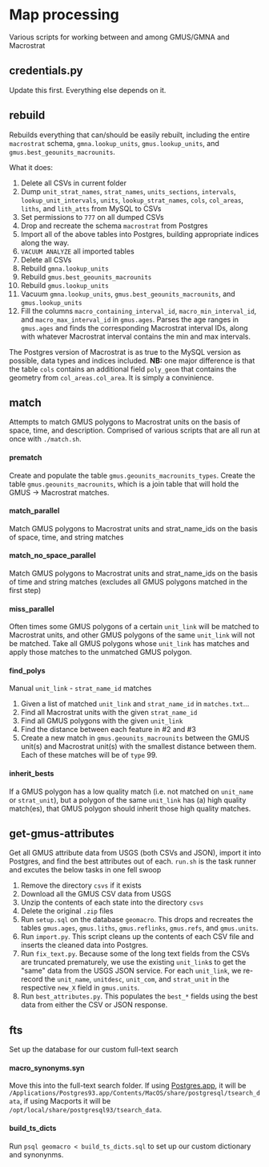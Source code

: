 # Map processing
Various scripts for working between and among GMUS/GMNA and Macrostrat

## credentials.py
Update this first. Everything else depends on it.

## rebuild
Rebuilds everything that can/should be easily rebuilt, including the entire ````macrostrat```` schema, ````gmna.lookup_units````, ````gmus.lookup_units````, and ````gmus.best_geounits_macrounits````.

What it does:

1. Delete all CSVs in current folder
2. Dump ````unit_strat_names````, ````strat_names````, ````units_sections````, ````intervals````, ````lookup_unit_intervals````, ````units````, ````lookup_strat_names````, ````cols````, ````col_areas````, ````liths````, and ````lith_atts```` from MySQL to CSVs
3. Set permissions to ````777```` on all dumped CSVs
4. Drop and recreate the schema ````macrostrat```` from Postgres
5. Import all of the above tables into Postgres, building appropriate indices along the way.
6. ````VACUUM ANALYZE```` all imported tables
7. Delete all CSVs
8. Rebuild ````gmna.lookup_units````
9. Rebuild ````gmus.best_geounits_macrounits````
10. Rebuild ````gmus.lookup_units````
11. Vacuum ````gmna.lookup_units````, ````gmus.best_geounits_macrounits````, and ````gmus.lookup_units````
12. Fill the columns ````macro_containing_interval_id````, ````macro_min_interval_id````, and ````macro_max_interval_id```` in ````gmus.ages````. Parses the age ranges in ````gmus.ages```` and finds the corresponding Macrostrat interval IDs, along with whatever Macrostrat interval contains the min and max intervals.

The Postgres version of Macrostrat is as true to the MySQL version as possible, data types and indices included. **NB:** one major difference is that the table ````cols```` contains an additional field ````poly_geom```` that contains the geometry from ````col_areas.col_area````. It is simply a convinience.

## match
Attempts to match GMUS polygons to Macrostrat units on the basis of space, time, and description. Comprised of various scripts that are all run at once with ````./match.sh````.

#### prematch
Create and populate the table ````gmus.geounits_macrounits_types````. Create the table ````gmus.geounits_macrounits````, which is a join table that will hold the GMUS -> Macrostrat matches.

#### match_parallel
Match GMUS polygons to Macrostrat units and strat_name_ids on the basis of space, time, and string matches

#### match\_no\_space_parallel
Match GMUS polygons to Macrostrat units and strat_name_ids on the basis of time and string matches (excludes all GMUS polygons matched in the first step)

#### miss_parallel
Often times some GMUS polygons of a certain ````unit_link```` will be matched to Macrostrat units, and other GMUS polygons of the same ````unit_link```` will not be matched. Take all GMUS polygons whose ````unit_link```` has matches and apply those matches to the unmatched GMUS polygon.

#### find_polys
Manual ````unit_link```` - ````strat_name_id```` matches

1. Given a list of matched ````unit_link```` and ````strat_name_id```` in ````matches.txt````...
2. Find all Macrostrat units with the given ````strat_name_id````
3. Find all GMUS polygons with the given ````unit_link````
4. Find the distance between each feature in #2 and #3
5. Create a new match in ````gmus.geounits_macrounits```` between the GMUS unit(s) and Macrostrat unit(s) with the smallest distance between them. Each of these matches will be of ````type```` 99.

#### inherit_bests
If a GMUS polygon has a low quality match (i.e. not matched on ````unit_name```` or ````strat_unit````), but a polygon of the same ````unit_link```` has (a) high quality match(es), that GMUS polygon should inherit those high quality matches.

## get-gmus-attributes
Get all GMUS attribute data from USGS (both CSVs and JSON), import it into Postgres, and find the best attributes out of each. ````run.sh```` is the task runner and excutes the below tasks in one fell swoop

1. Remove the directory ````csvs```` if it exists
2. Download all the GMUS CSV data from USGS
3. Unzip the contents of each state into the directory ````csvs````
4. Delete the original ````.zip```` files
5. Run ````setup.sql```` on the database ````geomacro````. This drops and recreates the tables ````gmus.ages````, ````gmus.liths````, ````gmus.reflinks````, ````gmus.refs````, and ````gmus.units````.
6. Run ````import.py````. This script cleans up the contents of each CSV file and inserts the cleaned data into Postgres.
7. Run ````fix_text.py````. Because some of the long text fields from the CSVs are truncated prematurely, we use the existing ````unit_link````s to get the "same" data from the USGS JSON service. For each ````unit_link````, we re-record the ````unit_name````, ````unitdesc````, ````unit_com````, and ````strat_unit```` in the respective ````new_X```` field in ````gmus.units````.
8. Run ````best_attributes.py````. This populates the ````best_*```` fields using the best data from either the CSV or JSON response.
 

## fts
Set up the database for our custom full-text search

#### macro_synonyms.syn
Move this into the full-text search folder. If using [Postgres.app](http://postgresapp.com/), it will be ````/Applications/Postgres93.app/Contents/MacOS/share/postgresql/tsearch_data````, if using Macports it will be ````/opt/local/share/postgresql93/tsearch_data````.

#### build\_ts\_dicts
Run ````psql geomacro < build_ts_dicts.sql```` to set up our custom dictionary and synonynms.